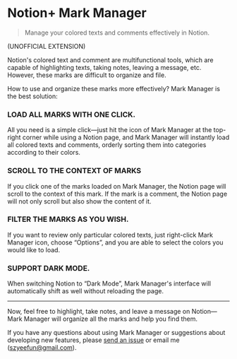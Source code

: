 # Notion+ Mark Manager

> Manage your colored texts and comments effectively in Notion.

(UNOFFICIAL EXTENSION)

Notion's colored text and comment are multifunctional tools, which are capable of highlighting texts, taking notes, leaving a message, etc. However, these marks are difficult to organize and file.

How to use and organize these marks more effectively? Mark Manager is the best solution:

### LOAD ALL MARKS WITH ONE CLICK.

All you need is a simple click—just hit the icon of Mark Manager at the top-right corner while using a Notion page, and Mark Manager will instantly load all colored texts and comments, orderly sorting them into categories according to their colors.

### SCROLL TO THE CONTEXT OF MARKS

If you click one of the marks loaded on Mark Manager, the Notion page will scroll to the context of this mark. If the mark is a comment, the Notion page will not only scroll but also show the content of it.

### FILTER THE MARKS AS YOU WISH.

If you want to review only particular colored texts, just right-click Mark Manager icon, choose “Options”, and you are able to select the colors you would like to load.

### SUPPORT DARK MODE.

When switching Notion to “Dark Mode”, Mark Manager's interface will automatically shift as well without reloading the page.

---

Now, feel free to highlight, take notes, and leave a message on Notion—Mark Manager will organize all the marks and help you find them.

If you have any questions about using Mark Manager or suggestions about developing new features, please [send an issue](https://github.com/yeefun/notion-mark-manager/issues) or email me (szyeefun@gmail.com).
